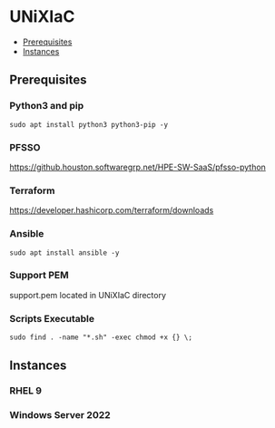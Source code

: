 # UNiXIaC

- [Prerequisites](#prerequisites)
- [Instances](#instances)

## Prerequisites
### Python3 and pip
```
sudo apt install python3 python3-pip -y  
```
### PFSSO 
https://github.houston.softwaregrp.net/HPE-SW-SaaS/pfsso-python  
### Terraform 
https://developer.hashicorp.com/terraform/downloads  
### Ansible   
```
sudo apt install ansible -y
```
### Support PEM 
support.pem located in UNiXIaC directory  
### Scripts Executable 
```
sudo find . -name "*.sh" -exec chmod +x {} \; 
```

## Instances
### RHEL 9
### Windows Server 2022